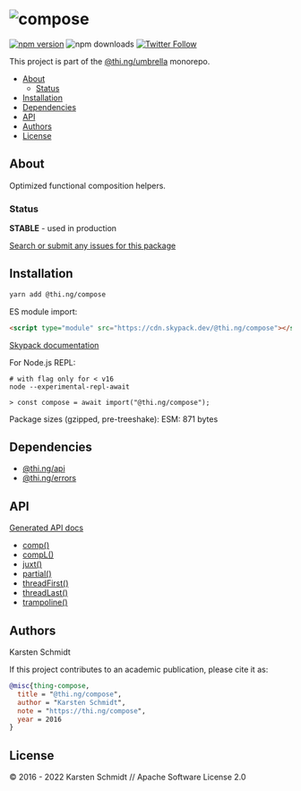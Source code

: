 <!-- This file is generated - DO NOT EDIT! -->

# ![compose](https://media.thi.ng/umbrella/banners-20220914/thing-compose.svg?4cdb7e5d)

[![npm version](https://img.shields.io/npm/v/@thi.ng/compose.svg)](https://www.npmjs.com/package/@thi.ng/compose)
![npm downloads](https://img.shields.io/npm/dm/@thi.ng/compose.svg)
[![Twitter Follow](https://img.shields.io/twitter/follow/thing_umbrella.svg?style=flat-square&label=twitter)](https://twitter.com/thing_umbrella)

This project is part of the
[@thi.ng/umbrella](https://github.com/thi-ng/umbrella/) monorepo.

- [About](#about)
  - [Status](#status)
- [Installation](#installation)
- [Dependencies](#dependencies)
- [API](#api)
- [Authors](#authors)
- [License](#license)

## About

Optimized functional composition helpers.

### Status

**STABLE** - used in production

[Search or submit any issues for this package](https://github.com/thi-ng/umbrella/issues?q=%5Bcompose%5D+in%3Atitle)

## Installation

```bash
yarn add @thi.ng/compose
```

ES module import:

```html
<script type="module" src="https://cdn.skypack.dev/@thi.ng/compose"></script>
```

[Skypack documentation](https://docs.skypack.dev/)

For Node.js REPL:

```text
# with flag only for < v16
node --experimental-repl-await

> const compose = await import("@thi.ng/compose");
```

Package sizes (gzipped, pre-treeshake): ESM: 871 bytes

## Dependencies

- [@thi.ng/api](https://github.com/thi-ng/umbrella/tree/develop/packages/api)
- [@thi.ng/errors](https://github.com/thi-ng/umbrella/tree/develop/packages/errors)

## API

[Generated API docs](https://docs.thi.ng/umbrella/compose/)

- [comp()](https://github.com/thi-ng/umbrella/tree/develop/packages/compose/src/comp.ts)
- [compL()](https://github.com/thi-ng/umbrella/tree/develop/packages/compose/src/comp.ts#L52)
- [juxt()](https://github.com/thi-ng/umbrella/tree/develop/packages/compose/src/juxt.ts)
- [partial()](https://github.com/thi-ng/umbrella/tree/develop/packages/compose/src/partial.ts)
- [threadFirst()](https://github.com/thi-ng/umbrella/tree/develop/packages/compose/src/thread-first.ts)
- [threadLast()](https://github.com/thi-ng/umbrella/tree/develop/packages/compose/src/thread-last.ts)
- [trampoline()](https://github.com/thi-ng/umbrella/tree/develop/packages/compose/src/trampoline.ts)

## Authors

Karsten Schmidt

If this project contributes to an academic publication, please cite it as:

```bibtex
@misc{thing-compose,
  title = "@thi.ng/compose",
  author = "Karsten Schmidt",
  note = "https://thi.ng/compose",
  year = 2016
}
```

## License

&copy; 2016 - 2022 Karsten Schmidt // Apache Software License 2.0
